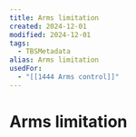 ```yaml
---
title: Arms limitation
created: 2024-12-01
modified: 2024-12-01
tags:
  - TBSMetadata
alias: Arms limitation
usedFor:
  - "[[1444 Arms control]]"
---
```

# Arms limitation
